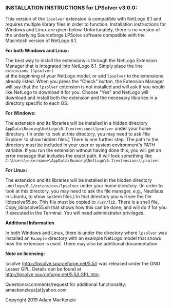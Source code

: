 ### INSTALLATION INSTRUCTIONS for LPSolver v3.0.0:

This version of the `lpsolver` extension is compatible with NetLogo 6.1 and requires multiple library files in order to function. Installation instructions for Windows and Linux are given below.  Unfortunately, there is no version of the underlying Sourceforge LPSolve software compatible with the Macintosh version of NetLogo 6.1.

**For both Windows and Linux:**

The best way to install the extensions is through the NetLogo Extension Manager that is integrated into NetLogo 6.1. Simply place the line<br/>
    `extensions [lpsolver]` <br/>
at the beginning of your NetLogo model, or add `lpsolver` to the extensions already listed. When you press the "Check" button, the Extension Manager will say that the `lpsolver` extension is not installed and will ask if you would like NetLogo to download it for you. Choose "Yes" and NetLogo will download and install both the extension and the necessary libraries in a directory specific to each OS.

**For Windows:**

 The extension and its libraries will be installed in a hidden directory 
`AppData\Roaming\NetLogo\6.1\extensions\lpsolver`
under your home directory.  (In order to look at this directory, you may need to ask File Explorer to show hidden files.) There is one further step. The path to the directory must be included in your user or system environment's PATH variable. If you run the extension without having done this, you will get an error message that includes the exact path.  It will look something like<br/> `C:\Users\<username>\AppData\Roaming\NetLogo\6.1\extensions\lpsolver` 

**For Linux:**

The extension and its libraries will be installed in the hidden directory 
`.netlogo/6.1/extensions/lpsolver`
under your home directory. (In order to look at this directory, you may need to ask the file manager, e.g., Nautilaus in Ubuntu, to show system files.) In that directory you will see the file liblpsolve55.so. This file must be copied to `/usr/lib`. There is a shell file, Copy_liblpsolve55.sh that shows how this can be done, and will do if for you if executed in the Terminal. You will need administrator privileges.

**Additional Information**

In both Windows and Linux, there is under the directory where `lpsolver` was installed an `Example` directory with an example NetLogo model that shows how the extension is used. There may also be additional documentation.

**Note on licensing:**

lpsolve (http://lpsolve.sourceforge.net/5.5/) was released under the GNU Lesser GPL.  Details can be found at 
http://lpsolve.sourceforge.net/5.5/LGPL.htm.

Questions/comments/request for additional functionality:  amackenzieus[at]yahoo.com

Copyright 2019 Adam MacKenzie
